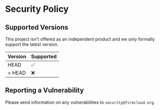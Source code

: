 # Security Policy

## Supported Versions

This project isn't offered as an independent product and we only formally support the latest version.

| Version | Supported          |
| ------- | ------------------ |
| HEAD    | :white_check_mark: |
| < HEAD  | :x:                |

## Reporting a Vulnerability

Please send information on any vulnerabilities to `security@firecloud.org`.
